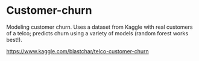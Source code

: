 # Customer-churn
Modeling customer churn. Uses a dataset from Kaggle with real customers of a telco; predicts churn using a variety of models (random forest works best!).

https://www.kaggle.com/blastchar/telco-customer-churn
